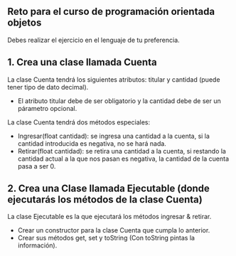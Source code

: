## Reto para el curso de programación orientada objetos
Debes realizar el ejercicio en el lenguaje de tu preferencia.

## 1. Crea una clase llamada Cuenta
La clase Cuenta tendrá los siguientes atributos: titular y cantidad (puede tener tipo de dato decimal).
- El atributo titular debe de ser obligatorio y la cantidad debe de ser un párametro opcional.

La clase Cuenta tendrá dos métodos especiales:
- Ingresar(float cantidad): se ingresa una cantidad a la cuenta, si la cantidad introducida es negativa, no se hará nada.
- Retirar(float cantidad): se retira una cantidad a la cuenta, si restando la cantidad actual a la que nos pasan es negativa, la cantidad de la cuenta pasa a ser 0.

## 2. Crea una Clase llamada Ejecutable (donde ejecutarás los métodos de la clase Cuenta)
La clase Ejecutable es la que ejecutará los métodos ingresar & retirar.

- Crear un constructor para la clase Cuenta que cumpla lo anterior.
- Crear sus métodos get, set y toString (Con toString pintas la información).
